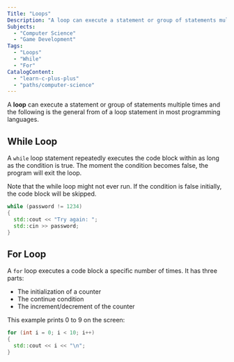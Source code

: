 ```yaml
---
Title: "Loops"
Description: "A loop can execute a statement or group of statements multiple times and the following is the general from of a loop statement in most programming languages. A while loop statement repeatedly executes the code block within as long as the condition is true. The moment the condition becomes false, the program will exit the loop. Note that the while loop might not ever run. If the condition is false initially, the code block will be skipped. cpp while (password != 1234) { std::cout > password;"
Subjects:
  - "Computer Science"
  - "Game Development"
Tags:
  - "Loops"
  - "While"
  - "For"
CatalogContent:
  - "learn-c-plus-plus"
  - "paths/computer-science"
---
```


A **loop** can execute a statement or group of statements multiple times and the following is the general from of a loop statement in most programming languages.

## While Loop

A `while` loop statement repeatedly executes the code block within as long as the condition is true. The moment the condition becomes false, the program will exit the loop.

Note that the while loop might not ever run. If the condition is false initially, the code block will be skipped.

```cpp
while (password != 1234)
{
  std::cout << "Try again: ";
  std::cin >> password;
}
```

## For Loop

A `for` loop executes a code block a specific number of times. It has three parts:

- The initialization of a counter
- The continue condition
- The increment/decrement of the counter

This example prints 0 to 9 on the screen:

```cpp
for (int i = 0; i < 10; i++)
{
  std::cout << i << "\n";
}
```
